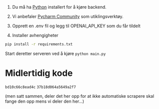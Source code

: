 1. Du må ha [Python](https://www.python.org/downloads/) installert for å kjøre backend.
2. Vi anbefaler [Pycharm Community](https://www.jetbrains.com/pycharm/download/#section=windows) som utiklingsverktøy.
3. Opprett en .env fil og legg til OPENAI_API_KEY som du får tildelt

4. Installer avhengigheter

```bash
pip install -r requirements.txt
```

Start deretter serveren ved å kjøre
`python main.py`

# Midlertidig kode

`bd10c66c8ead4c` `37b18d064a5649a2f7`

(men satt sammen, deler det her opp for at ikke automatiske scrapere skal fange den opp mens vi deler den her...)
